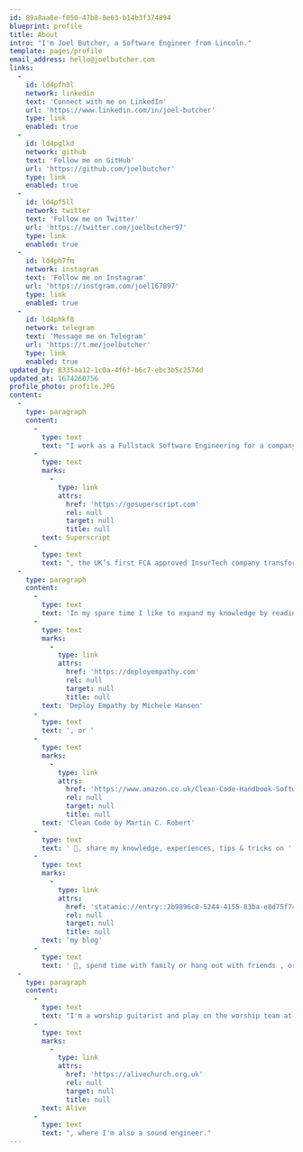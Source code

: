 ```yaml
---
id: 89a8aa8e-f050-47b8-8e63-b14b3f374894
blueprint: profile
title: About
intro: "I'm Joel Butcher, a Software Engineer from Lincoln."
template: pages/profile
email_address: hello@joelbutcher.com
links:
  -
    id: ld4pfh3l
    network: linkedin
    text: 'Connect with me on LinkedIn'
    url: 'https://www.linkedin.com/in/joel-butcher'
    type: link
    enabled: true
  -
    id: ld4pglkd
    network: github
    text: 'Follow me on GitHub'
    url: 'https://github.com/joelbutcher'
    type: link
    enabled: true
  -
    id: ld4pf5ll
    network: twitter
    text: 'Follow me on Twitter'
    url: 'https://twitter.com/joelbutcher97'
    type: link
    enabled: true
  -
    id: ld4ph7fm
    network: instagram
    text: 'Follow me on Instagram'
    url: 'https://instgram.com/joel167897'
    type: link
    enabled: true
  -
    id: ld4phkf8
    network: telegram
    text: 'Message me on Telegram'
    url: 'https://t.me/joelbutcher'
    type: link
    enabled: true
updated_by: 8335aa12-1c0a-4f6f-b6c7-ebc3b5c2574d
updated_at: 1674260756
profile_photo: profile.JPG
content:
  -
    type: paragraph
    content:
      -
        type: text
        text: "I work as a Fullstack Software Engineering for a company called\_"
      -
        type: text
        marks:
          -
            type: link
            attrs:
              href: 'https://gosuperscript.com'
              rel: null
              target: null
              title: null
        text: Superscript
      -
        type: text
        text: ", the UK’s first FCA approved InsurTech company transforming business insurance using cutting-edge technology. I specialise in Laravel PHP, but being a frontend developer, I'm also comfortable with a wide range of frontend technologies such as Vue, React, Next.js and Tailwind CSS."
  -
    type: paragraph
    content:
      -
        type: text
        text: 'In my spare time I like to expand my knowledge by reading inspiring books such as '
      -
        type: text
        marks:
          -
            type: link
            attrs:
              href: 'https://deployempathy.com'
              rel: null
              target: null
              title: null
        text: 'Deploy Empathy by Michele Hansen'
      -
        type: text
        text: ', or '
      -
        type: text
        marks:
          -
            type: link
            attrs:
              href: 'https://www.amazon.co.uk/Clean-Code-Handbook-Software-Craftsmanship/dp/0132350882'
              rel: null
              target: null
              title: null
        text: 'Clean Code by Martin C. Robert'
      -
        type: text
        text: ' 📖, share my knowledge, experiences, tips & tricks on '
      -
        type: text
        marks:
          -
            type: link
            attrs:
              href: 'statamic://entry::2b9896c8-5244-4155-83ba-e8d75f74d956'
              rel: null
              target: null
              title: null
        text: 'my blog'
      -
        type: text
        text: ' 📓, spend time with family or hang out with friends , or play guitar 🎸. I have a broad range of music tastes from some of the latest bangers to the old classics like Hotel California by The Eagles.'
  -
    type: paragraph
    content:
      -
        type: text
        text: "I'm a worship guitarist and play on the worship team at my local church, "
      -
        type: text
        marks:
          -
            type: link
            attrs:
              href: 'https://alivechurch.org.uk'
              rel: null
              target: null
              title: null
        text: Alive
      -
        type: text
        text: ", where I'm also a sound engineer."
---
```

